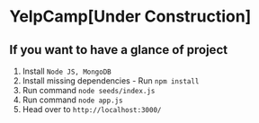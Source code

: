 # YelpCamp[Under Construction]


## If you want to have a glance of project

1. Install `Node JS, MongoDB`
2. Install missing dependencies - Run `npm install`
3. Run command `node seeds/index.js`
4. Run command `node app.js`
5. Head over to `http://localhost:3000/`
